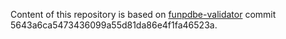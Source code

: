 Content of this repository is based on 
[funpdbe-validator](https://github.com/PDBe-KB/funpdbe-validator) 
commit 5643a6ca5473436099a55d81da86e4f1fa46523a.